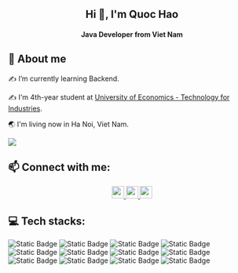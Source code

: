 <h2 align="center">Hi 👋, I'm Quoc Hao</h2>
<p align="center">
  <h4 align="center">Java Developer from Viet Nam</h4>
</p>

## 💫 About me

✍ I’m currently learning Backend.

✍ I'm 4th-year student at [University of Economics - Technology for Industries](https://uneti.edu.vn/).

🌏 I'm living now in Ha Noi, Viet Nam.


![](https://komarev.com/ghpvc/?username=qhaof26&style=flat-square)

## 📫 Connect with me:

<p align="center">
    <a href="https://t.me/qhao269" alt="Telegram" ">
        <img src="https://img.shields.io/badge/Telegram-%2326A5E4?style=flat&logo=telegram&logoColor=white" height="25" alt=""/>
    </a>
    <a href="mailto:qhaofdev@gmail.com" alt="Email" target="_blank">
        <img src="https://img.shields.io/badge/Email-red?style=flat&logo=gmail&logoColor=white" height="25"/>
    </a>
    <a href="https://www.facebook.com/gqhaof" alt="Facebook" target="_blank">
        <img src="https://img.shields.io/badge/Facebook-%230866FF?style=flat&logo=facebook&logoColor=white" height="25"/>
    </a>
</p>

## 💻 Tech stacks:

<p align="center"> 

![Static Badge](https://img.shields.io/badge/C%2B%2B-%2300599C?style=for-the-badge&logo=cplusplus&logoColor=white)
![Static Badge](https://img.shields.io/badge/JAVA-%23EB844E?style=for-the-badge&logo=fireship&logoColor=white)
![Static Badge](https://img.shields.io/badge/Spring-%236DB33F?style=for-the-badge&logo=spring&logoColor=white)
![Static Badge](https://img.shields.io/badge/Hibernate-%2359666C?style=for-the-badge&logo=hibernate&logoColor=white)
![Static Badge](https://img.shields.io/badge/Postgresql-%234169E1?style=for-the-badge&logo=postgresql&logoColor=white)
![Static Badge](https://img.shields.io/badge/Mysql-%234479A1?style=for-the-badge&logo=mysql&logoColor=white)
![Static Badge](https://img.shields.io/badge/Redis-%23FF4438?style=for-the-badge&logo=redis&logoColor=white)
![Static Badge](https://img.shields.io/badge/Angular-%23F24C53?style=for-the-badge&logo=angular&logoColor=white)
![Static Badge](https://img.shields.io/badge/Bootstrap-%237952B3?style=for-the-badge&logo=bootstrap&logoColor=white)
![Static Badge](https://img.shields.io/badge/Git-%23F05032?style=for-the-badge&logo=git&logoColor=white)
![Static Badge](https://img.shields.io/badge/Docker-%232496ED?style=for-the-badge&logo=docker&logoColor=white)
![Static Badge](https://img.shields.io/badge/Postman-%23FF6C37?style=for-the-badge&logo=postman&logoColor=white)

</p>
